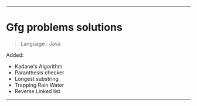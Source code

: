 
___ 

# Gfg problems solutions 

> Language : Java

Added:
- Kadane's Algorithm 
- Paranthesis checker
- Longest substring
- Trapping Rain Water
- Reverse Linked list
___ 

